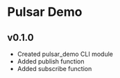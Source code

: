 # Pulsar Demo

## v0.1.0

- Created pulsar_demo CLI module
- Added publish function
- Added subscribe function
